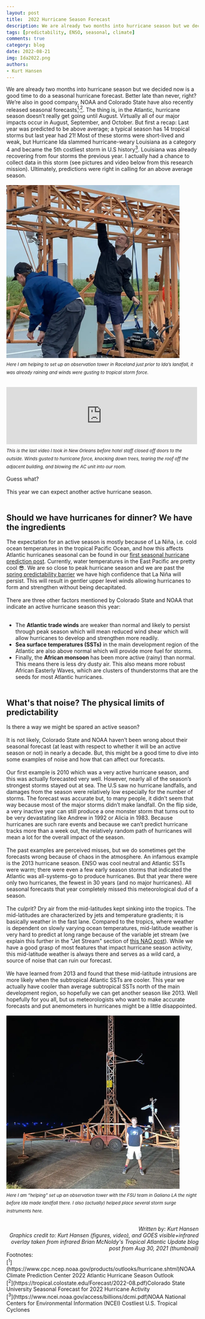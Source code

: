 ```yaml
---
layout: post
title:  2022 Hurricane Season Forecast
description: We are already two months into hurricane season but we decided now is a good time to do a seasonal hurricane forecast. Better late than never, right?
tags: [predictability, ENSO, seasonal, climate]
comments: true
category: blog
date: 2022-08-21
img: Ida2022.png
authors: 
- Kurt Hansen
---
```


We are already two months into hurricane season but we decided now is a good time to do a seasonal hurricane forecast. Better late than never, right? We’re also in good company, NOAA and Colorado State have also recently released seasonal forecasts[<sup>1</sup>](https://www.cpc.ncep.noaa.gov/products/outlooks/hurricane.shtml)<sup>,</sup>[<sup>2</sup>](https://tropical.colostate.edu/Forecast/2022-08.pdf). The thing is, in the Atlantic, hurricane season doesn’t really get going until August. Virtually all of our major impacts occur in August, September, and October.
But first a recap: Last year was predicted to be above average; a typical season has 14 tropical storms but last year had 21! Most of these storms were short-lived and weak, but Hurricane Ida slammed hurricane-weary Louisiana as a category 4 and became the 5th costliest storm in U.S history[<sup>3</sup>](https://www.ncei.noaa.gov/access/billions/dcmi.pdf). Louisiana was already recovering from four storms the previous year. I actually had a chance to collect data in this storm (see pictures and video below from this research mission). Ultimately, predictions were right in calling for an above average season.
<br><br>
<img src="/assets/img/Ida2022_Kurt1.jpg" width="90%">
<br><sub><i>Here I am helping to set up an observation tower in Raceland just prior to Ida’s landfall, it was already raining and winds were gusting to tropical storm force.</i></sub>
<br><br>
<!-- blank line -->
<iframe width="500" src="https://youtube.com/shorts/WLMpMpxaMBg?feature=share" frameborder="0" allow="accelerometer; autoplay; clipboard-write; encrypted-media; gyroscope; picture-in-picture" allowfullscreen></iframe>
<br><sub><i>This is the last video I took in New Orleans before hotel staff closed off doors to the outside. Winds gusted to hurricane force, knocking down trees, tearing the roof off the adjacent building, and blowing the AC unit into our room.</i></sub>
<br><br>
Guess what?
<br><br>
This year we can expect another active hurricane season. 
<br><br>
<h2>Should we have hurricanes for dinner? We have the ingredients</h2>

The expectation for an active season is mostly because of La Niña, i.e. cold ocean temperatures in the tropical Pacific Ocean, and how this affects Atlantic hurricanes seasonal can be found in our [first seasonal hurricane prediction post](https://seasonedchaos.github.io/Forecasting-Hurricanes-Beyond-Weather/). Currently, water temperatures in the East Pacific are pretty cool :sunglasses:. We are so close to peak hurricane season and we are past the [spring predictability barrier](https://seasonedchaos.github.io/CSI-SC-The-Spring-Predictability-Barrier/) we have high confidence that La Niña will persist. This will result in gentler upper level winds allowing hurricanes to form and strengthen without being decapitated.
<br><br>
There are three other factors mentioned by Colorado State and NOAA that indicate an active hurricane season this year:
<br><br>
- The **Atlantic trade winds** are weaker than normal and likely to persist through peak season which will mean reduced wind shear which will allow hurricanes to develop and strengthen more readily. 
- **Sea surface temperatures (SSTs)** in the main development region of the Atlantic are also above normal which will provide more fuel for storms. 
- Finally, the **African monsoon** has been more active (rainy) than normal. This means there is less dry dusty air. This also means more robust African Easterly Waves, which are clusters of thunderstorms that are the seeds for most Atlantic hurricanes.
<br><br>
<h2>What's that noise? The physical limits of predictability</h2>

Is there a way we might be spared an active season?
<br><br>
It is not likely, Colorado State and NOAA haven’t been wrong about their seasonal forecast (at least with respect to whether it will be an active season or not) in nearly a decade. But, this might be a good time to dive into some examples of noise and how that can affect our forecasts.
<br><br>
Our first example is 2010 which was a very active hurricane season, and this was actually forecasted very well. However, nearly all of the season’s strongest storms stayed out at sea. The U.S saw no hurricane landfalls, and damages from the season were relatively low especially for the number of storms. The forecast was accurate but, to many people, it didn’t seem that way because most of the major storms didn’t make landfall. On the flip side, a very inactive year can still produce a one monster storm that turns out to be very devastating like Andrew in 1992 or Alicia in 1983. Because hurricanes are such rare events and because we can’t predict hurricane tracks more than a week out, the relatively random path of hurricanes will mean a lot for the overall impact of the season.
<br><br>
The past examples are perceived misses, but we do sometimes get the forecasts wrong because of chaos in the atmosphere. An infamous example is the 2013 hurricane season. ENSO was cool neutral and Atlantic SSTs were warm; there were even a few early season storms that indicated the Atlantic was all-systems-go to produce hurricanes. But that year there were only two hurricanes, the fewest in 30 years (and no major hurricanes). All seasonal forecasts that year completely missed this meteorological dud of a season. 
<br><br>
The culprit? Dry air from the mid-latitudes kept sinking into the tropics. The mid-latitudes are characterized by jets and temperature gradients; it is basically weather in the fast lane. Compared to the tropics, where weather is dependent on slowly varying ocean temperatures, mid-latitude weather is very hard to predict at long range because of the variable jet stream (we explain this further in the "Jet Stream" section of [this NAO post](https://seasonedchaos.github.io/Seasoned-Chaos-presents-the-North-Atlantic-Oscillation/)). While we have a good grasp of most features that impact hurricane season activity, this mid-latitude weather is always there and serves as a wild card, a source of noise that can ruin our forecast.
<br><br>
We have learned from 2013 and found that these mid-latitude intrusions are more likely when the subtropical Atlantic SSTs are cooler. This year we actually have cooler than average subtropical SSTs north of the main development region, so hopefully we can get another season like 2013. Well hopefully for you all, but us meteorologists who want to make accurate forecasts and put anemometers in hurricanes might be a little disappointed.
<br><br>
<img src="/assets/img/Ida2022_Kurt2.jpg" width="90%">
<br><sub><i>Here I am “helping” set up an observation tower with the FSU team in Galiano LA the night before Ida made landfall there. I also (actually) helped place several storm surge instruments here.</i></sub>
<br><br>
<div style="text-align: right"><i> Written by: Kurt Hansen</i></div>
<div style="text-align: right"><i> Graphics credit to: Kurt Hansen (figures, video), and GOES visible+infrared overlay taken from infrared Brian McNoldy's Tropical Atlantic Update blog post from Aug 30, 2021 (thumbnail)</i></div>
Footnotes:
<br>
[<sup>1</sup>](https://www.cpc.ncep.noaa.gov/products/outlooks/hurricane.shtml)NOAA Climate Prediction Center 2022 Atlantic Hurricane Season Outlook
<br>
[<sup>2</sup>](https://tropical.colostate.edu/Forecast/2022-08.pdf)Colorado State University Seasonal Forecast for 2022 Hurricane Activity
<br>
[<sup>3</sup>](https://www.ncei.noaa.gov/access/billions/dcmi.pdf)NOAA National Centers for Environmental Information (NCEI) Costliest U.S. Tropical Cyclones
